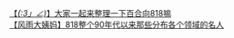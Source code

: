 [【_(:3」∠)_】大家一起来整理一下百合向818嘛](http://tieba.baidu.com/p/2952976334?see_lz=1&pn=)   
[【风雨大姨妈】818整个90年代以来那些分布各个领域的名人](http://tieba.baidu.com/p/2953455280?see_lz=1&pn=)   
